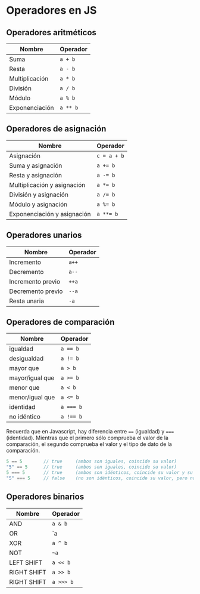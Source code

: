 # **Operadores en JS**

## **Operadores aritméticos**

| Nombre | Operador |
|-|-|
| Suma | `a + b` |
| Resta | `a - b` |
| Multiplicación | `a * b` |
| División | `a / b` |
| Módulo | `a % b` |
| Exponenciación | `a ** b` |

## **Operadores de asignación**

| Nombre | Operador |
|-|-|
| Asignación | `c = a + b` |
|Suma y asignación | `a += b` |
|Resta y asignación	| `a -= b` |
|Multiplicación y asignación | `a *= b` |
|División y asignación | `a /= b` |
|Módulo y asignación | `a %= b` |
|Exponenciación y asignación | `a **= b` |

## **Operadores unarios**

| Nombre | Operador |
|-|-|
| Incremento | `a++` |
| Decremento | `a--` |
| Incremento previo | `++a` |
| Decremento previo | `--a` |
| Resta unaria | `-a` |

## **Operadores de comparación**

| Nombre | Operador |
|-|-|
| igualdad | `a == b` |
| desigualdad | `a != b` |
| mayor que | `a > b` |
| mayor/igual que | `a >= b` |
| menor que | `a < b` |
| menor/igual que | `a <= b` |
| identidad | `a === b` |
| no idéntico | `a !== b` |

Recuerda que en Javascript, hay diferencia entre `==` (igualdad) y `===` (identidad). Mientras que el primero sólo comprueba el valor de la comparación, el segundo comprueba el valor y el tipo de dato de la comparación.

```js
5 == 5        // true     (ambos son iguales, coincide su valor)
"5" == 5      // true     (ambos son iguales, coincide su valor)
5 === 5       // true     (ambos son idénticos, coincide su valor y su tipo de dato -número-)
"5" === 5     // false    (no son idénticos, coincide su valor, pero no su tipo de dato -string y número-)
```

## **Operadores binarios**

| Nombre | Operador |
|-|-|
| AND | `a & b` |
| OR | `a | b` |
| XOR | `a ^ b` |
| NOT | `~a` |
| LEFT SHIFT | `a << b` |
| RIGHT SHIFT | `a >> b` |
| RIGHT SHIFT | `a >>> b` |






